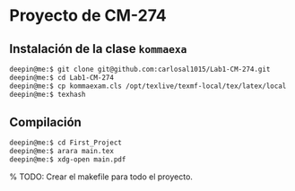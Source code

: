 Proyecto de CM-274
===

## Instalación de la clase `kommaexa`

```bash
deepin@me:$ git clone git@github.com:carlosal1015/Lab1-CM-274.git
deepin@me:$ cd Lab1-CM-274
deepin@me:$ cp kommaexam.cls /opt/texlive/texmf-local/tex/latex/local 
deepin@me:$ texhash
```

## Compilación
```bash
deepin@me:$ cd First_Project
deepin@me:$ arara main.tex
deepin@me:$ xdg-open main.pdf
```

% TODO: Crear el makefile para todo el proyecto.